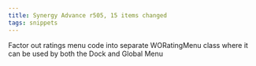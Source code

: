 ```yaml
---
title: Synergy Advance r505, 15 items changed
tags: snippets
---
```


Factor out ratings menu code into separate WORatingMenu class where it can be used by both the Dock and Global Menu
